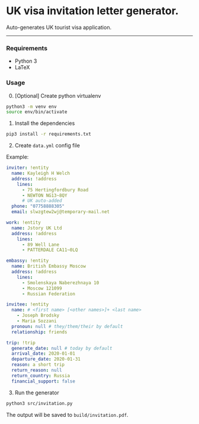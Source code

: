 UK visa invitation letter generator.
====================================

Auto-generates UK tourist visa application.


---

### Requirements

* Python 3
* LaTeX

### Usage

0. [Optional] Create python virtualenv

```bash
python3 -m venv env
source env/bin/activate
```

1. Install the dependencies

```bash
pip3 install -r requirements.txt
```

2. Create `data.yml` config file

Example:

```yaml
inviter: !entity
  name: Kayleigh H Welch
  address: !address
    lines:
      - 75 Hertingfordbury Road
      - NEWTON NG13~8QY
      # UK auto-added
  phone: "07758888305"
  email: slwzgtew2wj@temporary-mail.net

work: !entity
  name: Jstory UK Ltd
  address: !address
    lines:
      - 89 Well Lane
      - PATTERDALE CA11~0LQ

embassy: !entity
  name: British Embassy Moscow
  address: !address
    lines:
      - Smolenskaya Naberezhnaya 10
      - Moscow 121099
      - Russian Federation

invitee: !entity
  name: # <first name> [<other names>]+ <last name>
    - Joseph Brodsky
    - Maria Sozzani
  pronoun: null # they/them/their by default
  relationship: friends

trip: !trip
  generate_date: null # today by default
  arrival_date: 2020-01-01
  departure_date: 2020-01-31
  reason: a short trip
  return_reason: null
  return_country: Russia
  financial_support: false
```

3. Run the generator

```bash
python3 src/invitation.py
```

The output will be saved to `build/invitation.pdf`.
